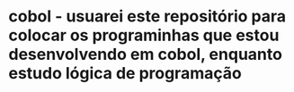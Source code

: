 # cobol - usuarei este repositório para colocar os programinhas que estou desenvolvendo em cobol, enquanto estudo lógica de programação #
